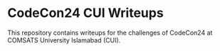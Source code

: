 # CodeCon24 CUI Writeups

This repository contains writeups for the challenges of CodeCon24 at COMSATS University Islamabad (CUI).
